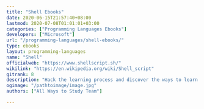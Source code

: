 ```yaml
---
title: "Shell Ebooks"
date: 2020-06-15T21:57:40+08:00
lastmod: 2020-07-08T01:01:01+03:00
categories: ["Programming Languages Ebooks"]
developers: ["Microsoft"]
url: "/programming-languages/shell-ebooks/"
type: ebooks
layout: programming-languages
name: "Shell"
officialweb: "https://www.shellscript.sh/"
wikilink: "https://en.wikipedia.org/wiki/Shell_script"
gitrank: 8
description: "Hack the learning process and discover the ways to learn Shell programming easier with their pros and cons suggested for any level from beginner to professional."
ogimage: "/pathtoimage/image.jpg"
authors: ["All Ways to Study Team"]

---
```


